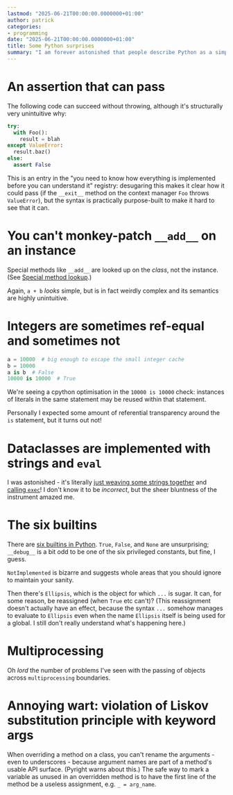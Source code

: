 ```yaml
---
lastmod: "2025-06-21T00:00:00.0000000+01:00"
author: patrick
categories:
- programming
date: "2025-06-21T00:00:00.0000000+01:00"
title: Some Python surprises
summary: "I am forever astonished that people describe Python as a simple language. Here are some of the things I found very surprising about it."
---
```


# An assertion that can pass

The following code can succeed without throwing, although it's structurally very unintuitive why:

```python
try:
  with Foo():
    result = blah
except ValueError:
  result.baz()
else:
  assert False
```

This is an entry in the "you need to know how everything is implemented before you can understand it" registry: desugaring this makes it clear how it could pass (if the `__exit__` method on the context manager `Foo` throws `ValueError`), but the syntax is practically purpose-built to make it hard to see that it can.

# You can't monkey-patch `__add__` on an instance

Special methods like `__add__` are looked up on the *class*, not the instance.
(See [Special method lookup](https://docs.python.org/3/reference/datamodel.html#special-lookup).)

Again, `a + b` *looks* simple, but is in fact weirdly complex and its semantics are highly unintuitive.

# Integers are sometimes ref-equal and sometimes not

```python
a = 10000  # big enough to escape the small integer cache
b = 10000
a is b  # False
10000 is 10000  # True
```

We're seeing a cpython optimisation in the `10000 is 10000` check: instances of literals in the same statement may be reused within that statement.

Personally I expected some amount of referential transparency around the `is` statement, but it turns out not!

# Dataclasses are implemented with strings and `eval`

I was astonished - it's literally [just weaving some strings together](https://github.com/python/cpython/blob/4eab9da960d6944546baa76e3eed56b809ea8ec0/Lib/dataclasses.py#L496) and [calling `exec`](https://github.com/python/cpython/blob/4eab9da960d6944546baa76e3eed56b809ea8ec0/Lib/dataclasses.py#L498)!
I don't know it to be *incorrect*, but the sheer bluntness of the instrument amazed me.

# The six builtins

There are [six builtins in Python](https://docs.python.org/3/library/constants.html).
`True`, `False`, and `None` are unsurprising; `__debug__` is a bit odd to be one of the six privileged constants, but fine, I guess.

`NotImplemented` is bizarre and suggests whole areas that you should ignore to maintain your sanity.

Then there's `Ellipsis`, which is the object for which `...` is sugar.
It can, for some reason, be reassigned (when `True` etc can't)?
(This reassignment doesn't actually have an effect, because the syntax `...` somehow manages to evaluate to `Ellipsis` even when the name `Ellipsis` itself is being used for a global. I still don't really understand what's happening here.)

# Multiprocessing

Oh *lord* the number of problems I've seen with the passing of objects across `multiprocessing` boundaries.

# Annoying wart: violation of Liskov substitution principle with keyword args

When overriding a method on a class, you can't rename the arguments - even to underscores - because argument names are part of a method's usable API surface.
(Pyright warns about this.)
The safe way to mark a variable as unused in an overridden method is to have the first line of the method be a useless assignment, e.g. `_ = arg_name`.
